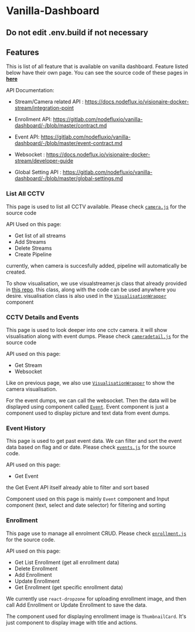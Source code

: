 # Vanilla-Dashboard

## Do not edit .env.build if not necessary

## Features

This is list of all feature that is available on vanilla dashboard. Feature listed below have their own page. You can see the source code of these pages in [**here**](https://gitlab.com/nodefluxio/vanilla-dashboard/-/tree/master/client/src/components/pages)

API Documentation:
- Stream/Camera related API : https://docs.nodeflux.io/visionaire-docker-stream/integration-point

- Enrollment API: https://gitlab.com/nodefluxio/vanilla-dashboard/-/blob/master/contract.md

- Event API: https://gitlab.com/nodefluxio/vanilla-dashboard/-/blob/master/event-contract.md

- Websocket : https://docs.nodeflux.io/visionaire-docker-stream/developer-guide

- Global Setting API : https://gitlab.com/nodefluxio/vanilla-dashboard/-/blob/master/global-settings.md

### List All CCTV

This page is used to list all CCTV available. Please check [`camera.js`](https://gitlab.com/nodefluxio/vanilla-dashboard/-/blob/master/client/src/components/pages/camera.js) for the source code

API Used on this page:
- Get list of all streams
- Add Streams
- Delete Streams
- Create Pipeline

currently, when camera is succesfully added, pipeline will automatically be created.

To show visualisation, we use visualstreamer.js class that already provided in [this repo](https://gitlab.com/nodefluxio/vanilla-dashboard/-/blob/master/client/public/js/visualstreamer.js). this class, along with the code can be used anywhere you desire. visualisation class is also used in the [`VisualisationWrapper`](https://gitlab.com/nodefluxio/vanilla-dashboard/-/blob/master/client/src/components/molecules/VisualisationWrapper/index.js) component


### CCTV Details and Events

This page is used to look deeper into one cctv camera. it will show visualisation along with event dumps. Please check [`cameradetail.js`](https://gitlab.com/nodefluxio/vanilla-dashboard/-/blob/master/client/src/components/pages/cameradetail.js) for the source code

API used on this page:
- Get Stream
- Websocket

Like on previous page, we also use [`VisualisationWrapper`](https://gitlab.com/nodefluxio/vanilla-dashboard/-/blob/master/client/src/components/molecules/VisualisationWrapper/index.js) to show the camera visualisation.

For the event dumps, we can call the websocket. Then the data will be displayed using component called [`Event`](https://gitlab.com/nodefluxio/vanilla-dashboard/-/blob/master/client/src/components/molecules/Event/index.js). Event component is just a component used to display picture and text data from event dumps.

### Event History

This page is used to get past event data. We can filter and sort the event data based on flag and or date. Please check [`events.js`]((https://gitlab.com/nodefluxio/vanilla-dashboard/-/blob/master/client/src/components/pages/events.js)) for the source code.

API used on this page:
- Get Event

the Get Event API itself already able to filter and sort based

Component used on this page is mainly `Event` component and Input component (text, select and date selector) for filtering and sorting

### Enrollment

This page use to manage all enrolment CRUD. Please check
[`enrollment.js`]((https://gitlab.com/nodefluxio/vanilla-dashboard/-/blob/master/client/src/components/pages/camera.js)) for the source code.

API used on this page:
- Get List Enrollment (get all enrollment data)
- Delete Enrollment
- Add Enrollment
- Update Enrollment
- Get Enrollment (get specific enrollment data)

We currently use `react-dropzone` for uploading enrollment image, and then call Add Enrollment or Update Enrollment to save the data. 

The component used for displaying enrollment image is `ThumbnailCard`. It's just component to display image with title and actions.

